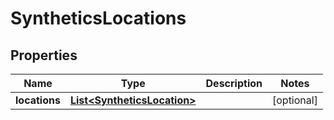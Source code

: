 

# SyntheticsLocations

## Properties

Name | Type | Description | Notes
------------ | ------------- | ------------- | -------------
**locations** | [**List&lt;SyntheticsLocation&gt;**](SyntheticsLocation.md) |  |  [optional]



